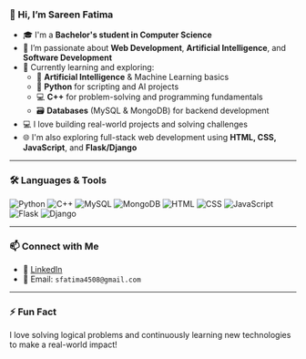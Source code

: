 ### 👋 Hi, I’m Sareen Fatima

- 🎓 I'm a **Bachelor's student in Computer Science**
- 👀 I’m passionate about **Web Development**, **Artificial Intelligence**, and **Software Development**
- 🌱 Currently learning and exploring:
  - 🧠 **Artificial Intelligence** & Machine Learning basics
  - 🐍 **Python** for scripting and AI projects
  - 💻 **C++** for problem-solving and programming fundamentals
  - 🗃️ **Databases** (MySQL & MongoDB) for backend development
- 💻 I love building real-world projects and solving challenges
- 🌐 I'm also exploring full-stack web development using **HTML, CSS, JavaScript**, and **Flask/Django**

---

### 🛠️ Languages & Tools

![Python](https://img.shields.io/badge/Python-3776AB?style=for-the-badge&logo=python&logoColor=white)
![C++](https://img.shields.io/badge/C%2B%2B-00599C?style=for-the-badge&logo=c%2B%2B&logoColor=white)
![MySQL](https://img.shields.io/badge/MySQL-005C84?style=for-the-badge&logo=mysql&logoColor=white)
![MongoDB](https://img.shields.io/badge/MongoDB-4EA94B?style=for-the-badge&logo=mongodb&logoColor=white)
![HTML](https://img.shields.io/badge/HTML5-E34F26?style=for-the-badge&logo=html5&logoColor=white)
![CSS](https://img.shields.io/badge/CSS3-1572B6?style=for-the-badge&logo=css3&logoColor=white)
![JavaScript](https://img.shields.io/badge/JavaScript-F7DF1E?style=for-the-badge&logo=javascript&logoColor=black)
![Flask](https://img.shields.io/badge/Flask-000000?style=for-the-badge&logo=flask&logoColor=white)
![Django](https://img.shields.io/badge/Django-092E20?style=for-the-badge&logo=django&logoColor=white)

---

### 📫 Connect with Me

- 💼 [LinkedIn](https://www.linkedin.com/in/sareen-fatima-960a96325)
- 📧 Email: `sfatima4508@gmail.com` 

---

### ⚡ Fun Fact
I love solving logical problems and continuously learning new technologies to make a real-world impact!
